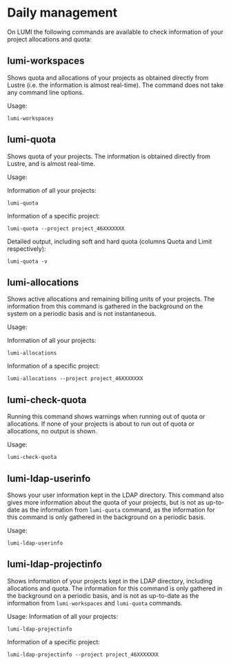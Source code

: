 # Daily management

On LUMI the following commands are available to check information of your project allocations and quota:


## lumi-workspaces

Shows quota and allocations of your projects as obtained directly from Lustre (i.e. the information is almost real-time). The command does not take any command line options. 

Usage:
```
lumi-workspaces
```

## lumi-quota

Shows quota of your projects. The information is obtained directly from Lustre, and is almost real-time. 

Usage:

Information of all your projects: 
```
lumi-quota
```
Information of a specific project:
```
lumi-quota --project project_46XXXXXXX
```
Detailed output, including soft and hard quota (columns Quota and Limit respectively):
```
lumi-quota -v
```

## lumi-allocations

Shows active allocations and remaining billing units of your projects. The information from this command is gathered in the background on the system on a periodic basis and is not instantaneous.  

Usage:

  Information of all your projects: 
  ```
  lumi-allocations
  ``` 

  Information of a specific project: 
  ```
  lumi-allocations --project project_46XXXXXXX
  ```

## lumi-check-quota

Running this command shows warnings when running out of quota or allocations. If none of your projects is about to run out of quota or allocations, no output is shown.

Usage:
```
lumi-check-quota
```

## lumi-ldap-userinfo

Shows your user information kept in the LDAP directory. This command also gives more information about the quota of your projects, but is not as up-to-date as the information from `lumi-quota` command, as the information for this command is only gathered in the background on a periodic basis. 

Usage:
```
lumi-ldap-userinfo
```

## lumi-ldap-projectinfo

Shows information of your projects kept in the LDAP directory, including allocations and quota. The information for this command is only gathered in the background on a periodic basis, and is not as up-to-date as the information from `lumi-workspaces` and `lumi-quota` commands.

Usage:
Information of all your projects:
```
lumi-ldap-projectinfo 
```
Information of a specific project:
```
lumi-ldap-projectinfo --project project_46XXXXXXX
```



